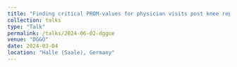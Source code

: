 ```yaml
---
title: "Finding critical PROM-values for physician visits post knee replacement surgeries trough machine-learning approaches and its effects on equity"
collection: talks
type: "Talk"
permalink: /talks/2024-06-02-dggoe
venue: "DGGÖ"
date: 2024-03-04
location: "Halle (Saale), Germany"
---
```

